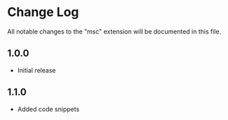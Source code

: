# Change Log

All notable changes to the "msc" extension will be documented in this file.

## 1.0.0

- Initial release

## 1.1.0

- Added code snippets